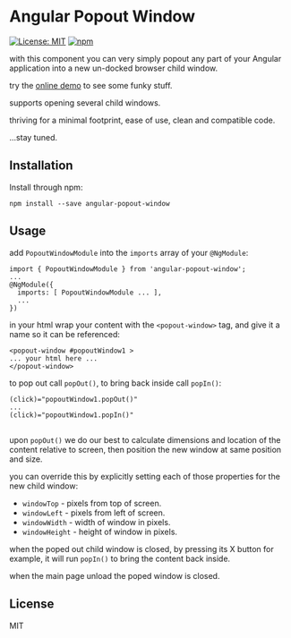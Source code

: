 # Angular Popout Window

[![License: MIT](https://img.shields.io/badge/License-MIT-yellow.svg)](https://opensource.org/licenses/MIT)
[![npm](https://img.shields.io/npm/v/angular-popout-window)](https://www.npmjs.com/package/angular-popout-window)

with this component you can very simply popout any part of your Angular application into a new un-docked browser child window.

try the [online demo](https://shemesh.github.io/angular-popout-window/) to see some funky stuff.

supports opening several child windows.

thriving for a minimal footprint, ease of use, clean and compatible code. 

...stay tuned.

## Installation
Install through npm:
```
npm install --save angular-popout-window
```

## Usage
add `PopoutWindowModule` into the `imports` array of your `@NgModule`:
```
import { PopoutWindowModule } from 'angular-popout-window';
...
@NgModule({
  imports: [ PopoutWindowModule ... ],
  ...
})
```
in your html wrap your content with the `<popout-window>` tag, and give it a name so it can be referenced:
```
<popout-window #popoutWindow1 >
... your html here ...
</popout-window>
```

to pop out call `popOut()`, to bring back inside call `popIn()`:
```
(click)="popoutWindow1.popOut()"
...
(click)="popoutWindow1.popIn()"
```

## 

upon `popOut()` we do our best to calculate dimensions and location of the content relative to screen, then position the new window at same position and size.

you can override this by explicitly setting each of those properties for the new child window: 
- `windowTop` - pixels from top of screen.
- `windowLeft` - pixels from left of screen.
- `windowWidth` - width of window in pixels.
- `windowHeight`  - height of window in pixels.

when the poped out child window is closed, by pressing its X button for example, it will run `popIn()` to bring the content back inside.

when the main page unload the poped window is closed.

## License

MIT

